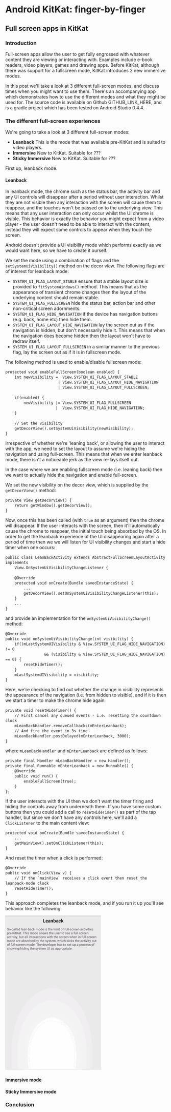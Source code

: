 # Android KitKat: finger-by-finger 

## Full screen apps in KitKat

### Introduction

Full-screen apps allow the user to get fully engrossed with whatever content they
are viewing or interacting with. Examples include e-book readers, video players,
games and drawing apps. Before KitKat, although there was support for a 
fullscreen mode, KitKat introduces 2 new immersive modes.

In this post we'll take a look at 3 different full-screen modes, and discuss
times when you might want to use them. There's an accompanying app which
demonstrates how to use the different modes and what they might be used for. The
source code is available on Github GITHUB_LINK_HERE, and is a gradle project which
has been tested on Android Studio 0.4.4.

### The different full-screen experiences

We're going to take a look at 3 different full-screen modes:

- __Leanback__ This is the mode that was available pre-KitKat and is suited to
video players.
- __Immersive__ New to KitKat. Suitable for ???
- __Sticky Immersive__ New to KitKat. Suitable for ???

First up, leanback mode.

#### Leanback

In leanback mode, the chrome such as the status bar, the activity bar and any
UI controls will disappear after a period without user interaction. Whilst they
are not visible then any interaction with the screen will cause them to reappear,
and the touches won't be passed on to the underlying view. This means that any
user interaction can only occur whilst the UI chrome is visible. This behavior
is exactly the behavior you might expect from a video player - the user doesn't
need to be able to interact with the content, instead they will expect some
controls to appear when they touch the screen.

Android doesn't provide a UI visibility mode which performs exactly as we would
want here, so we have to create it ourself.


We set the mode using a combination of flags and the `setSystemUiVisibility()`
method on the decor view. The following flags are of interest for leanback mode:

- `SYSTEM_UI_FLAG_LAYOUT_STABLE` ensure that a stable layout size is provided to
`fitSystemWindows()` method. This means that as the appearance of transient
chrome changes then the layout of the underlying content should remain stable.
- `SYSTEM_UI_FLAG_FULLSCREEN` hide the status bar, action bar and other non-critical
screen adornments.
- `SYSTEM_UI_FLAG_HIDE_NAVIGATION` if the device has navigation buttons (e.g.
back, home etc) then hide them.
- `SYSTEM_UI_FLAG_LAYOUT_HIDE_NAVIGATION` lay the screen out as if the navigation
is hidden, but don't necessarily hide it. This means that when the navigation does
become hidden then the layout won't have to redraw itself.
- `SYSTEM_UI_FLAG_LAYOUT_FULLSCREEN` in a similar manner to the previous flag, lay
the screen out as if it is in fullscreen mode.

The following method is used to enable/disable fullscreen mode:

    protected void enableFullScreen(boolean enabled) {
        int newVisibility =  View.SYSTEM_UI_FLAG_LAYOUT_STABLE
                           | View.SYSTEM_UI_FLAG_LAYOUT_HIDE_NAVIGATION
                           | View.SYSTEM_UI_FLAG_LAYOUT_FULLSCREEN;

        if(enabled) {
            newVisibility |= View.SYSTEM_UI_FLAG_FULLSCREEN
                          |  View.SYSTEM_UI_FLAG_HIDE_NAVIGATION;
        }

        // Set the visibility
        getDecorView().setSystemUiVisibility(newVisibility);
    }

Irrespective of whether we're 'leaning back', or allowing the user to interact
with the app, we need to set the layout to assume we're hiding the navigation
and using full-screen. This means that when we enter leanback mode, there isn't
a noticeable jerk as the view re-lays itself out.

In the case where we are enabling fullscreen mode (i.e. leaning back) then we want
to actually hide the navigation and enable full-screen.

We set the new visibility on the decor view, which is supplied by the `getDecorView()`
method:

    private View getDecorView() {
        return getWindow().getDecorView();
    }

Now, once this has been called (with `true` as an argument) then the chrome will
disappear. If the user interacts with the screen, then it'll automatically cause
the chrome to reappear, the initial touch being absorbed by the OS. In order to
get the leanback experience of the UI disappearing again after a period of time
then we we will listen for UI visibility changes and start a hide timer when one
occurs:

    public class LeanBackActivity extends AbstractFullScreenLayoutActivity implements
        View.OnSystemUiVisibilityChangeListener {

        @Override
        protected void onCreate(Bundle savedInstanceState) {
            ...
            getDecorView().setOnSystemUiVisibilityChangeListener(this);
        }
        ...
    }

and provide an implementation for the `onSystemUiVisibilityChange()` method:

    @Override
    public void onSystemUiVisibilityChange(int visibility) {
        if((mLastSystemUIVisibility & View.SYSTEM_UI_FLAG_HIDE_NAVIGATION) != 0
                     && (visibility & View.SYSTEM_UI_FLAG_HIDE_NAVIGATION) == 0) {
            resetHideTimer();
        }
        mLastSystemUIVisibility = visibility;
    }

Here, we're checking to find out whether the change in visibility represents the
appearance of the navigation (i.e. from hidden to visible), and if it is then we
start a timer to make the chrome hide again:

    private void resetHideTimer() {
        // First cancel any queued events - i.e. resetting the countdown clock
        mLeanBackHandler.removeCallbacks(mEnterLeanback);
        // And fire the event in 3s time
        mLeanBackHandler.postDelayed(mEnterLeanback, 3000);
    }

where `mLeanBackHandler` and `mEnterLeanback` are defined as follows:


    private final Handler mLeanBackHandler = new Handler();
    private final Runnable mEnterLeanback = new Runnable() {
        @Override
        public void run() {
            enableFullScreen(true);
        }
    };

If the user interacts with the UI then we don't want the timer firing and hiding
the controls away from underneath them. If you have some custom buttons then you
could add a call to `resetHideTimer()` as part of the tap handler, but since
we don't have any controls here, we'll add a `ClickListener` to the main content
view:

    protected void onCreate(Bundle savedInstanceState) {
        ...
        getMainView().setOnClickListener(this);
    }

And reset the timer when a click is performed:

    @Override
    public void onClick(View v) {
        // If the `mainView` receives a click event then reset the leanback-mode clock
        resetHideTimer();
    }

This approach completes the leanback mode, and if you run it up you'll see
behavior like the following:

![Leanback mode example](img/leanback.gif)



#### Immersive mode

#### Sticky Immersive mode


### Conclusion
